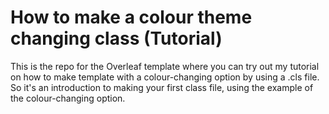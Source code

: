 # How to make a colour theme changing class (Tutorial)
This is the repo for the Overleaf template where you can try out my tutorial on how to make template with a colour-changing option by using a .cls file. So it's an introduction to making your first class file, using the example of the colour-changing option.
